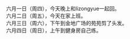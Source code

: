 六月一日（周四），今天晚上和lizongyue一起回。</br> 
六月二日（周五），今天在家上班。</br> 
六月三日（周六），下午到金地广场的苑苑剪了头发。</br> 
六月四日（周日），上午到健身房自己练。</br> 
